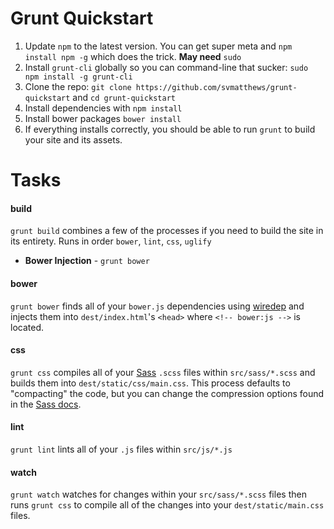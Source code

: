 # Grunt Quickstart

1. Update `npm` to the latest version. You can get super meta and `npm install npm -g` which does the trick. **May need** `sudo`
1. Install `grunt-cli` globally so you can command-line that sucker: `sudo npm install -g grunt-cli`
1. Clone the repo: `git clone https://github.com/svmatthews/grunt-quickstart` and `cd grunt-quickstart`
1. Install dependencies with `npm install`
1. Install bower packages `bower install`
1. If everything installs correctly, you should be able to run `grunt` to build your site and its assets.

# Tasks

#### build

`grunt build` combines a few of the processes if you need to build the site in its entirety. Runs in order `bower`, `lint`, `css`, `uglify`
* **Bower Injection** - `grunt bower`

#### bower

`grunt bower` finds all of your `bower.js` dependencies using [wiredep](http://stephenplusplus.github.io/grunt-wiredep/) and injects them into `dest/index.html`'s `<head>` where `<!-- bower:js -->` is located.

#### css

`grunt css` compiles all of your [Sass](http://sass-lang.com/) `.scss` files within `src/sass/*.scss` and builds them into `dest/static/css/main.css`. This process defaults to "compacting" the code, but you can change the compression options found in the [Sass docs](http://sass-lang.com/documentation/file.SASS_REFERENCE.html#output_style).

#### lint

`grunt lint` lints all of your `.js` files within `src/js/*.js`

#### watch

`grunt watch` watches for changes within your `src/sass/*.scss` files then runs `grunt css` to compile all of the changes into your `dest/static/main.css` files.